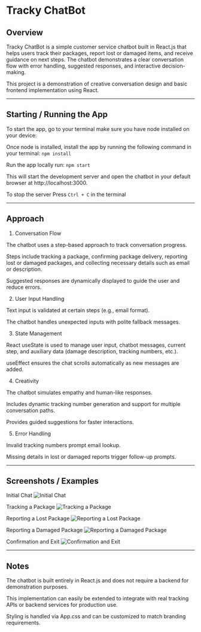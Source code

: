 # Tracky ChatBot
## Overview

Tracky ChatBot is a simple customer service chatbot built in React.js that helps users track their packages, report lost or damaged items, and receive guidance on next steps. The chatbot demonstrates a clear conversation flow with error handling, suggested responses, and interactive decision-making.

This project is a demonstration of creative conversation design and basic frontend implementation using React.

---

## Starting / Running the App

To start the app, go to your terminal make sure you have node installed on your device: 

Once node is installed, install the app by running the following command in your terminal:
```npm install ```

Run the app locally run: 
```npm start```

This will start the development server and open the chatbot in your default browser at http://localhost:3000.


To stop the server Press ```Ctrl + C``` in the terminal 


---

## Approach

1. Conversation Flow

The chatbot uses a step-based approach to track conversation progress.

Steps include tracking a package, confirming package delivery, reporting lost or damaged packages, and collecting necessary details such as email or description.

Suggested responses are dynamically displayed to guide the user and reduce errors.

2. User Input Handling

Text input is validated at certain steps (e.g., email format).

The chatbot handles unexpected inputs with polite fallback messages.

3. State Management

React useState is used to manage user input, chatbot messages, current step, and auxiliary data (damage description, tracking numbers, etc.).

useEffect ensures the chat scrolls automatically as new messages are added.

4. Creativity

The chatbot simulates empathy and human-like responses.

Includes dynamic tracking number generation and support for multiple conversation paths.

Provides guided suggestions for faster interactions.

5. Error Handling

Invalid tracking numbers prompt email lookup.

Missing details in lost or damaged reports trigger follow-up prompts.

---

## Screenshots / Examples

Initial Chat
![Initial Chat](src/readme_img/initialChat.png)

Tracking a Package
![Tracking a Package](src/readme_img/trackingPackage.png)

Reporting a Lost Package
![Reporting a Lost Package](src/readme_img/lostPackage.png)

Reporting a Damaged Package
![Reporting a Damaged Package](src/readme_img/damagedPackage.png)

Confirmation and Exit
![Confirmation and Exit](src/readme_img/confirmationExit.png)


---

## Notes

The chatbot is built entirely in React.js and does not require a backend for demonstration purposes.

This implementation can easily be extended to integrate with real tracking APIs or backend services for production use.

Styling is handled via App.css and can be customized to match branding requirements.



